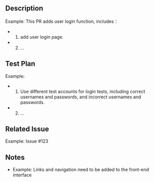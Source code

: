 ## Description
<!-- Add a description of the changes that this PR introduces -->
Example:
This PR adds user login function, includes：

- 1. add user login page.
- 2. ...

## Test Plan 
<!-- The test plan section indicates detailed steps on how to verify and test code changes. 
You can list the test cases or test steps that need to be performed.-->
Example: 
- 1. Use different test accounts for login tests, including correct usernames and passwords, and incorrect usernames and passwords.
- 2. ...

## Related Issue
<!-- The related Issue section can indicate which issue or task the Pull Request is related with -->

Example: Issue #123

## Notes
<!-- The Important Matters section can alert others to special requirements or matters that need extra attention -->

- Example: Links and navigation need to be added to the front-end interface